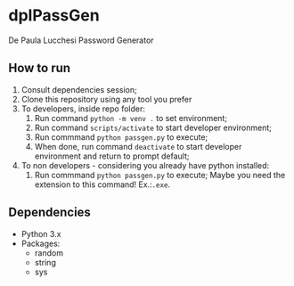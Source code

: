 # dplPassGen
De Paula Lucchesi Password Generator

## How to run
1.  Consult dependencies session;
2.  Clone this repository using any tool you prefer
3.  To developers, inside repo folder:
    1.  Run command `python -m venv .` to set environment;
    2.  Run command `scripts/activate` to start developer environment;
    3.  Run commmand `python passgen.py` to execute;
    4.  When done, run command `deactivate` to start developer environment and return to prompt default;
4.  To non developers - considering you already have python installed:
    1.  Run commmand `python passgen.py` to execute;
        Maybe you need the extension to this command! Ex.:`.exe`.


## Dependencies
* Python 3.x
* Packages:
  * random
  * string
  * sys